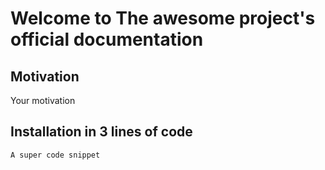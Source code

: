# Welcome to The awesome project's official documentation

## Motivation

Your motivation

## Installation in 3 lines of code

```console
A super code snippet
```
